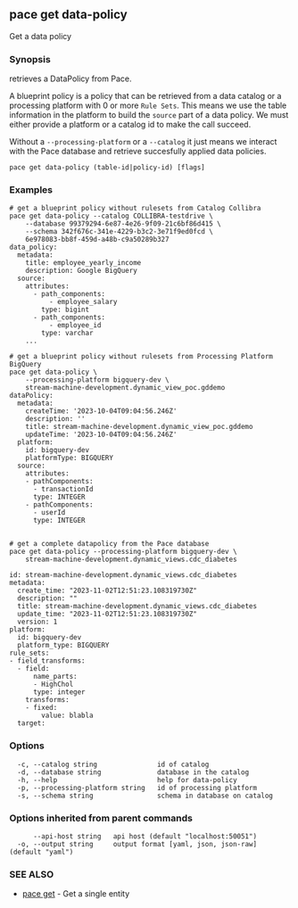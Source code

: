 ## pace get data-policy

Get a data policy

### Synopsis

retrieves a DataPolicy from Pace.

A blueprint policy is a policy that can be retrieved from a data catalog or a
processing platform with 0 or more `Rule Sets`. This means we use the table information in the platform to
build the `source` part of a data policy. We must either provide a platform or a catalog
id to make the call succeed.

Without a `--processing-platform` or a `--catalog` it just means we interact with the Pace
database and retrieve succesfully applied data policies.

```
pace get data-policy (table-id|policy-id) [flags]
```

### Examples

```
# get a blueprint policy without rulesets from Catalog Collibra
pace get data-policy --catalog COLLIBRA-testdrive \
	--database 99379294-6e87-4e26-9f09-21c6bf86d415 \
	--schema 342f676c-341e-4229-b3c2-3e71f9ed0fcd \
	6e978083-bb8f-459d-a48b-c9a50289b327
data_policy:
  metadata:
    title: employee_yearly_income
    description: Google BigQuery
  source:
    attributes:
      - path_components:
          - employee_salary
        type: bigint
      - path_components:
          - employee_id
        type: varchar
	...

# get a blueprint policy without rulesets from Processing Platform BigQuery
pace get data-policy \
	--processing-platform bigquery-dev \
	stream-machine-development.dynamic_view_poc.gddemo
dataPolicy:
  metadata:
    createTime: '2023-10-04T09:04:56.246Z'
    description: ''
    title: stream-machine-development.dynamic_view_poc.gddemo
    updateTime: '2023-10-04T09:04:56.246Z'
  platform:
    id: bigquery-dev
    platformType: BIGQUERY
  source:
    attributes:
    - pathComponents:
      - transactionId
      type: INTEGER
    - pathComponents:
      - userId
      type: INTEGER


# get a complete datapolicy from the Pace database
pace get data-policy --processing-platform bigquery-dev \
	stream-machine-development.dynamic_views.cdc_diabetes

id: stream-machine-development.dynamic_views.cdc_diabetes
metadata:
  create_time: "2023-11-02T12:51:23.108319730Z"
  description: ""
  title: stream-machine-development.dynamic_views.cdc_diabetes
  update_time: "2023-11-02T12:51:23.108319730Z"
  version: 1
platform:
  id: bigquery-dev
  platform_type: BIGQUERY
rule_sets:
- field_transforms:
  - field:
      name_parts:
      - HighChol
      type: integer
    transforms:
    - fixed:
        value: blabla
  target:
```

### Options

```
  -c, --catalog string               id of catalog
  -d, --database string              database in the catalog
  -h, --help                         help for data-policy
  -p, --processing-platform string   id of processing platform
  -s, --schema string                schema in database on catalog
```

### Options inherited from parent commands

```
      --api-host string   api host (default "localhost:50051")
  -o, --output string     output format [yaml, json, json-raw] (default "yaml")
```

### SEE ALSO

* [pace get](pace_get.md)	 - Get a single entity

